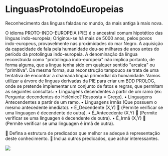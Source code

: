 # LinguasProtoIndoEuropeias
Reconhecimento das linguas faladas no mundo, da mais antiga à mais nova.

O idioma PROTO-INDO-EUROPEIA (PIE) é o ancestral comum hipotético das línguas indo-europeia; Originou-se há mais de 5000 anos, pelos povos indo-europeus, provavelmente nas proximidades do mar Negro.
A aquisição da capacidade de fala pela humanidade deu-se milhares de anos antes do período da protolíngua indo-europeia. A denominação da língua reconstruída como "protolíngua indo-europeia" não implica portanto, de forma alguma, que a língua tenha sido em qualquer sentido "arcaica" ou "primitiva". Da mesma forma, sua reconstrução tampouco se trata de uma tentativa de encontrar a chamada língua primordial da humanidade.
Vamos utilizar a árvore de línguas derivadas da PIE para criar um BDD PROLOG, onde se pretende implementar um conjunto de fatos e regras, que permitam as seguintes consultas:
•	Linguagens decendentes a partir de um ramo (ex: Pergunta: decendentes do Helênico? Resposta = Grego).
•	Linguagens Antecendentes a partir de um ramo.
•	Linguagens irmãs (Que possuem o mesmo antecedente imediato).
•	É_Decendente (X,Y)   (Permite verificar se uma linguagen é decendente de outra).
•	É_Antecedente (X,Y)   (Permite verificar se uma linguagen é decendente de outra).
•	É_Irmã (X,Y)   (Permite verificar se uma linguagen é irmã de outra).

	Defina a estrutura de predicados que melhor se adeque à representação deste conhecimento.
	Inclua outros predicados, que achar interessantes.


![](http://2.bp.blogspot.com/-WXBFUJGetrk/U3uUSgCCdeI/AAAAAAAA2Uo/PQl0Fd9N-nw/s1600/indoeuropes.jpg)
